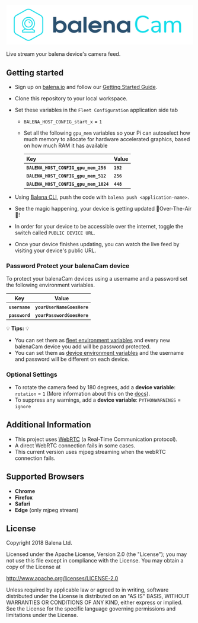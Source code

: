 ![](./balena-cam/app/client/balena-cam-readme.png)

Live stream your balena device's camera feed.

## Getting started

- Sign up on [balena.io](https://balena.io/) and follow our [Getting Started Guide](https://balena.io/docs/learn/getting-started).
- Clone this repository to your local workspace.
- Set these variables in the `Fleet Configuration` application side tab
  - `BALENA_HOST_CONFIG_start_x` = `1`
  - Set all the following `gpu_mem` variables so your Pi can autoselect how much memory to allocate for hardware accelerated graphics, based on how much RAM it has available

    | Key                                  | Value
    |--------------------------------------|----------
    |**`BALENA_HOST_CONFIG_gpu_mem_256`**  | **`192`**
    |**`BALENA_HOST_CONFIG_gpu_mem_512`**  | **`256`**
    |**`BALENA_HOST_CONFIG_gpu_mem_1024`** | **`448`**

- Using [Balena CLI](https://www.balena.io/docs/reference/cli/), push the code with `balena push <application-name>`.
- See the magic happening, your device is getting updated 🌟Over-The-Air🌟!
- In order for your device to be accessible over the internet, toggle the switch called `PUBLIC DEVICE URL`.
- Once your device finishes updating, you can watch the live feed by visiting your device's public URL.

### Password Protect your balenaCam device

To protect your balenaCam devices using a username and a password set the following environment variables.

| Key            | Value
|----------------|---------------------------
|**`username`**  | **`yourUserNameGoesHere`**
|**`password`**  | **`yourPasswordGoesHere`**

💡 **Tips:** 💡 
* You can set them as [fleet environment variables](https://www.balena.io/docs/learn/manage/serv-vars/#fleet-environment-and-service-variables) and every new balenaCam device you add will be password protected.
* You can set them as [device environment variables](https://www.balena.io/docs/learn/manage/serv-vars/#device-environment-and-service-variables) and the username and password will be different on each device.

### Optional Settings

- To rotate the camera feed by 180 degrees, add a **device variable**: `rotation` = `1` (More information about this on the [docs](https://www.balena.io/docs/learn/manage/serv-vars/)).
- To suppress any warnings, add a **device variable**: `PYTHONWARNINGS` = `ignore`

## Additional Information

- This project uses [WebRTC](https://webrtc.org/) (a Real-Time Communication protocol).
- A direct WebRTC connection fails in some cases.
- This current version uses mjpeg streaming when the webRTC connection fails.

## Supported Browsers

- **Chrome**
- **Firefox**
- **Safari**
- **Edge** (only mjpeg stream)

## License

Copyright 2018 Balena Ltd.

Licensed under the Apache License, Version 2.0 (the "License"); you may not use this file except in compliance with the License. You may obtain a copy of the License at

<http://www.apache.org/licenses/LICENSE-2.0>

Unless required by applicable law or agreed to in writing, software distributed under the License is distributed on an "AS IS" BASIS, WITHOUT WARRANTIES OR CONDITIONS OF ANY KIND, either express or implied. See the License for the specific language governing permissions and limitations under the License.
